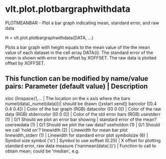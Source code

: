 # vlt.plot.plotbargraphwithdata

  PLOTMEANBAR - Plot a bar graph indicating mean, standard error, and raw data
 
  H = vlt.plot.plotbargraphwithdata(DATA, ...)
 
  Plots a bar graph with height equals to the mean value of the the mean value
  of each dataset in the cell array DATA{i}. The standard error of the mean is
  shown with error bars offset by XOFFSET. The raw data is plotted offset by
  XOFFSET.
 
  This function can be modified by name/value pairs:
  Parameter (default value)    | Description
  --------------------------------------------------------------
  xloc (linspace(1,...         | The location on the x axis where the bars
     numel(data),,numel(data)))|    should be drawn ([xstart xend])
  barcolor ([0.4 0.4 0.4])     | Color of the bar graph (RGB)
  datacolor ([0 0 0])          | Color of the raw data (RGB)
  stderrcolor ([0 0 0])        | Color of the std error bars (RGB)
  usestderr (1)                | 0/1 Should we plot an error bar showing
                               |    standard error of the mean?
  userawdata (1)               | 0/1 Should we plot the raw data?
  useholdon (1)                | 0/1 Should we call 'hold on'?
  linewidth (2)                | Linewidth for mean bar plot
  linewidth_stderr (1)         | Linewidth for standard error plot
  symbolsize (6)               | Symbol size
  symbol ('o')                 | Symbol to use
  xoffset (0.25)               | X offset for plotting standard error, raw data
  measure ('nanmean(data(:))') | Function to call to obtain mean; could be 'median', e.g.
